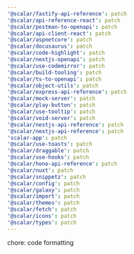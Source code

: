 ```yaml
---
'@scalar/fastify-api-reference': patch
'@scalar/api-reference-react': patch
'@scalar/postman-to-openapi': patch
'@scalar/api-client-react': patch
'@scalar/aspnetcore': patch
'@scalar/docusaurus': patch
'@scalar/code-highlight': patch
'@scalar/nextjs-openapi': patch
'@scalar/use-codemirror': patch
'@scalar/build-tooling': patch
'@scalar/ts-to-openapi': patch
'@scalar/object-utils': patch
'@scalar/express-api-reference': patch
'@scalar/mock-server': patch
'@scalar/play-button': patch
'@scalar/use-tooltip': patch
'@scalar/void-server': patch
'@scalar/nestjs-api-reference': patch
'@scalar/nextjs-api-reference': patch
'scalar-app': patch
'@scalar/use-toasts': patch
'@scalar/draggable': patch
'@scalar/use-hooks': patch
'@scalar/hono-api-reference': patch
'@scalar/nuxt': patch
'@scalar/snippetz': patch
'@scalar/config': patch
'@scalar/galaxy': patch
'@scalar/import': patch
'@scalar/themes': patch
'@scalar/fetch': patch
'@scalar/icons': patch
'@scalar/types': patch
---
```


chore: code formatting
